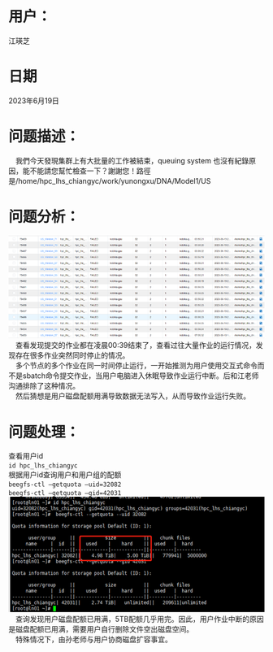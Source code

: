 # 用户：
江瑛芝
# 日期
2023年6月19日
# 问题描述：
&ensp;&ensp;我們今天發現集群上有大批量的工作被結束，queuing system 也沒有紀錄原因，能不能請您幫忙檢查一下？謝謝您！路徑是/home/hpc_lhs_chiangyc/work/yunongxu/DNA/Model1/US

# 问题分析：
![  ](image.png)
&ensp;&ensp;查看发现提交的作业都在凌晨00:39结束了，查看过往大量作业的运行情况，发现存在很多作业突然同时停止的情况。  
&ensp;&ensp;多个节点的多个作业在同一时间停止运行，一开始推测为用户使用交互式命令而不是sbatch命令提交作业，当用户电脑进入休眠导致作业运行中断。后和江老师沟通排除了这种情况。  
&emsp;然后猜想是用户磁盘配额用满导致数据无法写入，从而导致作业运行失败。
# 问题处理：
查看用户id  
`id hpc_lhs_chiangyc`  
根据用户id查询用户和用户组的配额  
`beegfs-ctl –getquota –uid=32082`  
`beegfs-ctl –getquota –gid=42031`  
![Alt text](image-1.png)  
&emsp;查询发现用户磁盘配额已用满，5TB配额几乎用完。因此，用户作业中断的原因是磁盘配额已用满，需要用户自行删除文件空出磁盘空间。  
&emsp;特殊情况下，由孙老师与用户协商磁盘扩容事宜。  